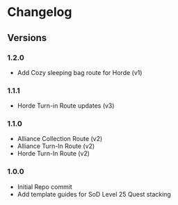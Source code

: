 # Changelog

## Versions
### 1.2.0
- Add Cozy sleeping bag route for Horde (v1)

### 1.1.1
- Horde Turn-in Route updates (v3)

### 1.1.0
- Alliance Collection Route (v2)
- Alliance Turn-In Route (v2)
- Horde Turn-In Route (v2) 

### 1.0.0
- Initial Repo commit
- Add template guides for SoD Level 25 Quest stacking